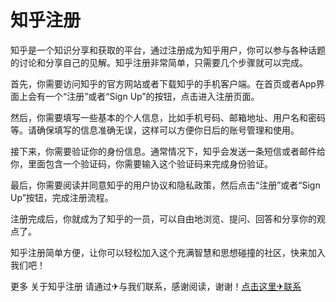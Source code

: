 # 知乎注册

知乎是一个知识分享和获取的平台，通过注册成为知乎用户，你可以参与各种话题的讨论和分享自己的见解。知乎注册非常简单，只需要几个步骤就可以完成。

首先，你需要访问知乎的官方网站或者下载知乎的手机客户端。在首页或者App界面上会有一个“注册”或者“Sign Up”的按钮，点击进入注册页面。

然后，你需要填写一些基本的个人信息，比如手机号码、邮箱地址、用户名和密码等。请确保填写的信息准确无误，这样可以方便你日后的账号管理和使用。

接下来，你需要验证你的身份信息。通常情况下，知乎会发送一条短信或者邮件给你，里面包含一个验证码，你需要输入这个验证码来完成身份验证。

最后，你需要阅读并同意知乎的用户协议和隐私政策，然后点击“注册”或者“Sign Up”按钮，完成注册流程。

注册完成后，你就成为了知乎的一员，可以自由地浏览、提问、回答和分享你的观点了。

知乎注册简单方便，让你可以轻松加入这个充满智慧和思想碰撞的社区，快来加入我们吧！

更多 关于知乎注册 请通过✈与我们联系，感谢阅读，谢谢！[点击这里✈联系](https://google9.com)